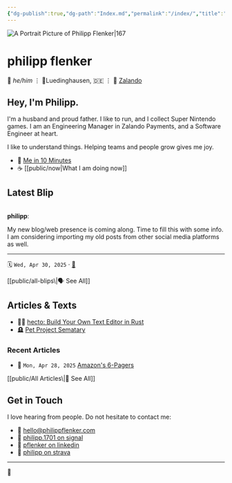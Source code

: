 ```yaml
---
{"dg-publish":true,"dg-path":"Index.md","permalink":"/index/","title":"this is philipp","tags":["gardenEntry"]}
---
```


![A Portrait Picture of Philipp Flenker|167](/img/user/attachments/IMG_7628.jpeg)

# philipp flenker
💬 _he/him_ ⋮ 📍Luedinghausen, 🇩🇪 ⋮ 💼 [Zalando](https://engineering.zalando.com/)

## Hey, I'm Philipp.
I'm a husband and proud father. I like to run, and I collect Super Nintendo games. I am an Engineering Manager in Zalando Payments, and a Software Engineer at heart.

I like to understand things. Helping teams and people grow gives me joy.

- 🪪 [Me in 10 Minutes](https://flenker.blog/about-me/)
- ☕ [[public/now\|What I am doing now]]

## Latest Blip
<span><span><span alt="20250430134422 > ^blip" src="20250430134422#^blip" class="internal-embed markdown-embed inline-embed is-loaded"><div class="markdown-embed-title"></div><div class="markdown-preview-view markdown-rendered show-indentation-guide node-insert-event"><div data-callout-metadata="" data-callout-fold="" data-callout="summary" class="callout node-insert-event"><div class="callout-title" dir="auto"><div class="callout-icon"><svg width="16" height="16"></svg></div><div class="callout-title-inner"><strong>philipp</strong>:</div></div><div class="callout-content">
<p dir="auto">My new blog/web presence is coming along. Time to fill this with some info. I am considering importing my old posts from other social media platforms as well.</p>
<hr>
<p dir="auto">🗓️ <span><span><code>Wed, Apr 30, 2025</code></span></span> <span><span></span></span>  · <a data-tooltip-position="top" aria-label="public/blips/20250430134422" data-href="public/blips/20250430134422" href="public/blips/20250430134422" class="internal-link" target="_blank" rel="noopener nofollow">🔗</a></p>
</div></div></div></span></span></span>
[[public/all-blips\|🗣️ See All]]

## Articles & Texts
- 🧑‍💻 [hecto: Build Your Own Text Editor in Rust](https://flenker.blog/hecto/)
- 🪦 [Pet Project Sematary](https://flenker.blog/pet-project-sematary/)

### Recent Articles
<div><ul class="dataview list-view-ul"><li><span>📆 <code>Mon, Apr 28, 2025</code> <a data-tooltip-position="top" aria-label="public/Amazon 6 pager" data-href="public/Amazon 6 pager" href="public/Amazon 6 pager" class="internal-link" target="_blank" rel="noopener nofollow">Amazon's 6-Pagers</a></span></li></ul></div>
[[public/All Articles\|📝 See All]]

## Get in Touch
I love hearing from people. Do not hesitate to contact me:
- 📧 [hello@philippflenker.com](mailto:hello@philippflenker.com)
- 🔐 [philipp.1701 on signal](https://signal.me/#eu/gs5cb8Xjs5Pqo2UFnMnBASqp936nLEPIhjKqPTJFxZZES2C9blBNQ4RWZycBUSLM)
- 👔 [pflenker on linkedin](https://de.linkedin.com/in/pflenker)
- 👟 [philipp on strava](https://www.strava.com/athletes/126345196)

---

👾
